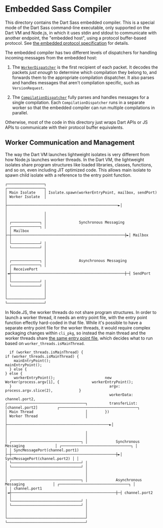 # Embedded Sass Compiler

This directory contains the Dart Sass embedded compiler. This is a special mode
of the Dart Sass command-line executable, only supported on the Dart VM and
Node.js, in which it uses stdin and stdout to communicate with another endpoint,
the "embedded host", using a protocol buffer-based protocol. See [the embedded
protocol specification] for details.

[the embedded protocol specification]: https://github.com/sass/sass/blob/main/spec/embedded-protocol.md

The embedded compiler has two different levels of dispatchers for handling
incoming messages from the embedded host:

1. The [`WorkerDispatcher`] is the first recipient of each packet. It decodes
   the packets _just enough_ to determine which compilation they belong to, and
   forwards them to the appropriate compilation dispatcher. It also parses and
   handles messages that aren't compilation specific, such as `VersionRequest`.

   [`WorkerDispatcher`]: worker_dispatcher.dart

2. The [`CompilationDispatcher`] fully parses and handles messages for a single
   compilation. Each `CompilationDispatcher` runs in a separate worker so that
   the embedded compiler can run multiple compilations in parallel.

   [`CompilationDispatcher`]: compilation_dispatcher.dart

Otherwise, most of the code in this directory just wraps Dart APIs or JS APIs to
communicate with their protocol buffer equivalents.

## Worker Communication and Management

The way the Dart VM launches lightweight isolates is very different from how
Node.js launches worker threads. In the Dart VM, the lightweight isolates share
program structures like loaded libraries, classes, functions, and so on, even
including JIT optimized code. This allows main isolate to spawn child isolate
with a reference to the entry point function.

```
┌─────────────────┐                                                    ┌─────────────────┐
│ Main Isolate    │ Isolate.spawn(workerEntryPoint, mailbox, sendPort) │ Worker Isolate  │
│                 ├───────────────────────────────────────────────────►│                 │
│                 │                                                    │                 │
│ ┌─────────────┐ │               Synchronous Messaging                │ ┌─────────────┐ │
│ │ Mailbox     ├─┼────────────────────────────────────────────────────┼►│ Mailbox     │ │
│ └─────────────┘ │                                                    │ └─────────────┘ │
│                 │                                                    │                 │
│ ┌─────────────┐ │               Asynchronous Messaging               │ ┌─────────────┐ │
│ │ ReceivePort │◄┼────────────────────────────────────────────────────┼─┤ SendPort    │ │
│ └─────────────┘ │                                                    │ └─────────────┘ │
│                 │                                                    │                 │
└─────────────────┘                                                    └─────────────────┘
```

In Node.JS, the worker threads do not share program structures. In order to
launch a worker thread, it needs an entry point file, with the entry point
function effectly hard-coded in that file. While it's possible to have a
separate entry point file for the worker threads, it would require complex
packaging changes within `cli_pkg`, so instead the main thread and the worker
threads share [the same entry point file](js/executable.dart), which decides
what to run based on `worker_threads.isMainThread`.

```
  if (worker_threads.isMainThread) {                                                    if (worker_threads.isMainThread) {
    mainEntryPoint();                                                                     mainEntryPoint();
  } else {                                                                              } else {
    workerEntryPoint();                       new Worker(process.argv[1], {               workerEntryPoint();
  }                                             argv: process.argv.slice(2),            }
                                                workerData: channel.port2,
┌────────────────────────────────────┐          transferList: [channel.port2]         ┌────────────────────────────────────┐
│ Main Thread                        │        })                                      │ Worker Thread                      │
│                                    ├───────────────────────────────────────────────►│                                    │
│                                    │                                                │                                    │
│ ┌────────────────────────────────┐ │             Synchronous Messaging              │ ┌────────────────────────────────┐ │
│ │ SyncMessagePort(channel.port1) ├─┼────────────────────────────────────────────────┼►│ SyncMessagePort(channel.port2) │ │
│ └────────────────────────────────┘ │                                                │ └────────────────────────────────┘ │
│                                    │                                                │                                    │
│ ┌────────────────────────────────┐ │             Asynchronous Messaging             │ ┌────────────────────────────────┐ │
│ │ channel.port1                  │◄┼────────────────────────────────────────────────┼─┤ channel.port2                  │ │
│ └────────────────────────────────┘ │                                                │ └────────────────────────────────┘ │
│                                    │                                                │                                    │
└────────────────────────────────────┘                                                └────────────────────────────────────┘
```
